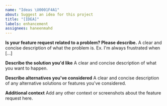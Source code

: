 ```yaml
---
name: "Ideas \U0001F4A1"
about: Suggest an idea for this project
title: "[IDEA]"
labels: enhancement
assignees: haneenmahd
---
```


**Is your feature request related to a problem? Please describe.**
A clear and concise description of what the problem is. Ex. I'm always frustrated when [...]

**Describe the solution you'd like**
A clear and concise description of what you want to happen.

**Describe alternatives you've considered**
A clear and concise description of any alternative solutions or features you've considered.

**Additional context**
Add any other context or screenshots about the feature request here.
